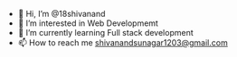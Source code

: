 - 👋 Hi, I’m @18shivanand
- 👀 I’m interested in Web Developmemt
- 🌱 I’m currently learning Full stack development
- 📫 How to reach me shivanandsunagar1203@gmail.com

<!---
18shivanand/18shivanand is a ✨ special ✨ repository because its `README.md` (this file) appears on your GitHub profile.
You can click the Preview link to take a look at your changes.
--->

